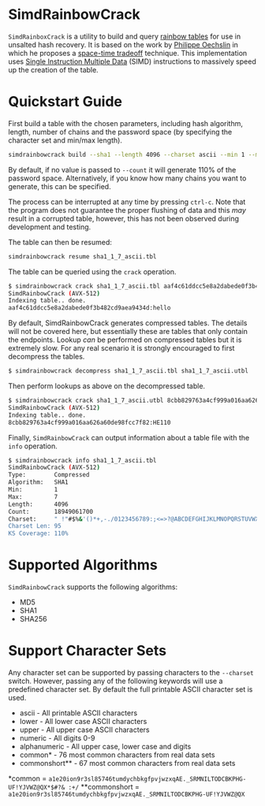 # SimdRainbowCrack

`SimdRainboxCrack` is a utility to build and query [rainbow tables](https://en.wikipedia.org/wiki/Rainbow_table) for use in unsalted hash recovery. It is based on the work by [Philippe Oechslin](https://infoscience.epfl.ch/record/99512/files/Oech03.pdf) in which he proposes a [space-time tradeoff](https://en.wikipedia.org/wiki/Space%E2%80%93time_tradeoff) technique. This implementation uses [Single Instruction Multiple Data](https://en.wikipedia.org/wiki/Single_instruction,_multiple_data) (SIMD) instructions to massively speed up the creation of the table.

# Quickstart Guide

First build a table with the chosen parameters, including hash algorithm, length, number of chains and the password space (by specifying the character set and min/max length).

```bash
simdrainbowcrack build --sha1 --length 4096 --charset ascii --min 1 --max 7 --threads 64 ~/sha1_1_7_ascii.tbl
```

By default, if no value is passed to `--count` it will generate 110% of the password space. Alternatively, if you know how many chains you want to generate, this can be specified.

The process can be interrupted at any time by pressing `ctrl-c`. Note that the program does not guarantee the proper flushing of data and this _may_ result in a corrupted table, however, this has not been observed during development and testing.

The table can then be resumed:

```bash
simdrainbowcrack resume sha1_1_7_ascii.tbl
```

The table can be queried using the `crack` operation.

```bash
$ simdrainbowcrack crack sha1_1_7_ascii.tbl aaf4c61ddcc5e8a2dabede0f3b482cd9aea9434d
SimdRainbowCrack (AVX-512)
Indexing table.. done.
aaf4c61ddcc5e8a2dabede0f3b482cd9aea9434d:hello
```

By default, SimdRainbowCrack generates compressed tables. The details will not be covered here, but essentially these are tables that only contain the endpoints. Lookup _can_ be performed on compressed tables but it is extremely slow. For any real scenario it is strongly encouraged to first decompress the tables.

```bash
$ simdrainbowcrack decompress sha1_1_7_ascii.tbl sha1_1_7_ascii.utbl
```

Then perform lookups as above on the decompressed table.

```bash
$ simdrainbowcrack crack sha1_1_7_ascii.utbl 8cbb829763a4cf999a016aa626a60de98fcc7f82
SimdRainbowCrack (AVX-512)
Indexing table.. done.
8cbb829763a4cf999a016aa626a60de98fcc7f82:HE110
```

Finally, `SimdRainbowCrack` can output information about a table file with the `info` operation.

```bash
$ simdrainbowcrack info sha1_1_7_ascii.tbl 
SimdRainbowCrack (AVX-512)
Type:        Compressed
Algorithm:   SHA1
Min:         1
Max:         7
Length:      4096
Count:       18949061700
Charset:     " !"#$%&'()*+,-./0123456789:;<=>?@ABCDEFGHIJKLMNOPQRSTUVWXYZ[\]^_`abcdefghijklmnopqrstuvwxyz{|}~"
Charset Len: 95
KS Coverage: 110%
```

# Supported Algorithms

`SimdRainbowCrack` supports the following algorithms:

- MD5
- SHA1
- SHA256

# Support Character Sets

Any character set can be supported by passing characters to the `--charset` switch. However, passing any of the following keywords will use a predefined character set. By default the full printable ASCII character set is used.

- ascii - All printable ASCII characters
- lower - All lower case ASCII characters
- upper - All upper case ASCII characters
- numeric - All digits 0-9
- alphanumeric - All upper case, lower case and digits
- common* - 76 most common characters from real data sets
- commonshort** - 67 most common characters from real data sets

*common = `a1e20ion9r3sl85746tumdychbkgfpvjwzxqAE._SRMNILTODCBKPHG-UF!YJVWZ@QX*$#?& :+/`
**commonshort = `a1e20ion9r3sl85746tumdychbkgfpvjwzxqAE._SRMNILTODCBKPHG-UF!YJVWZ@QX`